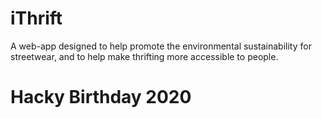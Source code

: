 # iThrift
A web-app designed to help promote the environmental sustainability for streetwear, and to help make thrifting more accessible to people.

# Hacky Birthday 2020
